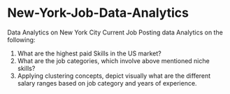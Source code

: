 # New-York-Job-Data-Analytics
Data Analytics on New York City Current Job Posting data
Analytics on the following:
1. What are the highest paid Skills in the US market?
2. What are the job categories, which involve above mentioned niche skills?
3. Applying clustering concepts, depict visually what are the different salary ranges based on job category and years of experience.
